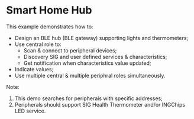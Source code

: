 # Smart Home Hub

This example demonstrates how to:

* Design an BLE hub (BLE gateway) supporting lights and thermometers;
* Use central role to:
    * Scan & connect to peripheral devices;
    * Discovery SIG and user defined services & characteristics;
    * Get notification when characteristics value updated;
* Indicate values;
* Use multiple central & multiple periphral roles simultaneously.

Note: 

1. This demo searches for peripherals with specific addresses;
1. Peripherals should support SIG Health Thermometer and/or 
   INGChips LED service.

